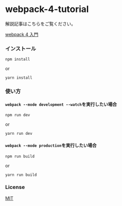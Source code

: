# webpack-4-tutorial
解説記事はこちらをご覧ください。

[webpack 4 入門 ](https://qiita.com/soarflat/items/28bf799f7e0335b68186)

### インストール
```
npm install
```

or

```
yarn install
```

### 使い方

#### `webpack --mode development --watch`を実行したい場合

```
npm run dev
```

or

```
yarn run dev
```

#### `webpack --mode production`を実行したい場合

```
npm run build
```

or

```
yarn run build
```

### License
[MIT](http://opensource.org/licenses/MIT)